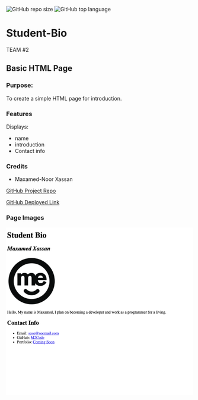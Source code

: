 

![GitHub repo size](https://img.shields.io/github/repo-size/Mcx2code/Student-Bio)
![GitHub top language](https://img.shields.io/github/languages/top/Mcx2code/Student-Bio)

# Student-Bio

TEAM #2

## Basic HTML Page

### Purpose:

To create a simple HTML page for introduction.

### Features

Displays:
- name
- introduction
- Contact info


### Credits
- Maxamed-Noor Xassan


[GitHub Project Repo](https://github.com/Mcx2code/Student-Bio)

[GitHub Deployed Link](https://mcx2code.github.io/Student-Bio/)

### Page Images

<img width="537" alt="Student Bio" src="https://raw.githubusercontent.com/Mcx2code/Student-Bio/main/studentbioimg.png">
